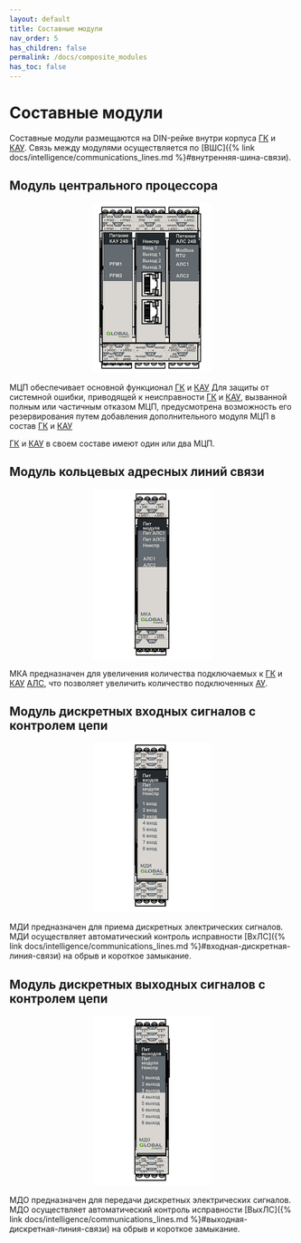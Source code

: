 ```yaml
---
layout: default
title: Составные модули
nav_order: 5
has_children: false
permalink: /docs/composite_modules
has_toc: false
---
```


# Составные модули
Составные модули размещаются на DIN-рейке внутри корпуса <a href="/gk_manual/docs/gk#гк">ГК</a> и <a href="/gk_manual/docs/kau#кау">КАУ</a>. Связь между модулями осуществляется по [ВШС]({% link docs/intelligence/communications_lines.md %}#внутренняя-шина-связи).

## Модуль центрального процессора
<p align="center">
<img src="../../assets/images/mcp.png">
</p>
МЦП обеспечивает основной функционал <a href="/gk_manual/docs/gk#гк">ГК</a> и <a href="/gk_manual/docs/kau#кау">КАУ</a> Для защиты от системной ошибки, приводящей к неисправности <a href="/gk_manual/docs/gk#гк">ГК</a> и <a href="/gk_manual/docs/kau#кау">КАУ</a>, вызванной полным или частичным отказом МЦП, предусмотрена возможность его резервирования путем добавления дополнительного модуля МЦП в состав <a href="/gk_manual/docs/gk#гк">ГК</a> и <a href="/gk_manual/docs/kau#кау">КАУ</a>

<a href="/gk_manual/docs/gk#гк">ГК</a> и <a href="/gk_manual/docs/kau#кау">КАУ</a> в своем составе имеют один или два МЦП.

## Модуль кольцевых адресных линий связи
<p align="center">
<img src="../../assets/images/mka.png">
</p>
МКА предназначен для увеличения количества подключаемых к <a href="/gk_manual/docs/gk#гк">ГК</a> и <a href="/gk_manual/docs/kau#кау">КАУ</a> <a href="/gk_manual/docs/intelligence/communications_lines#адресная-линия-связи">АЛС</a>, что позволяет увеличить количество подключенных <a href="/gk_manual/docs/global_system/address_devices#адресные-устройства">АУ</a>.

## Модуль дискретных входных сигналов с контролем цепи
<p align="center">
<img src="../../assets/images/mdi.png">
</p>
МДИ предназначен для приема дискретных электрических сигналов. МДИ осуществляет автоматический контроль исправности [ВхЛС]({% link docs/intelligence/communications_lines.md %}#входная-дискретная-линия-связи) на обрыв и короткое замыкание.

## Модуль дискретных выходных сигналов с контролем цепи

<p align="center">
<img src="../../assets/images/mdo.png">
</p>
МДО предназначен для передачи дискретных электрических сигналов. МДО осуществляет автоматический контроль исправности [ВыхЛС]({% link docs/intelligence/communications_lines.md %}#выходная-дискретная-линия-связи) на обрыв и короткое замыкание.
